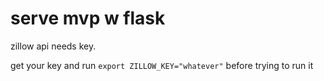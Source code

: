 # serve mvp w flask

zillow api needs key. 

get your key and run `export ZILLOW_KEY="whatever"` before trying to run it






